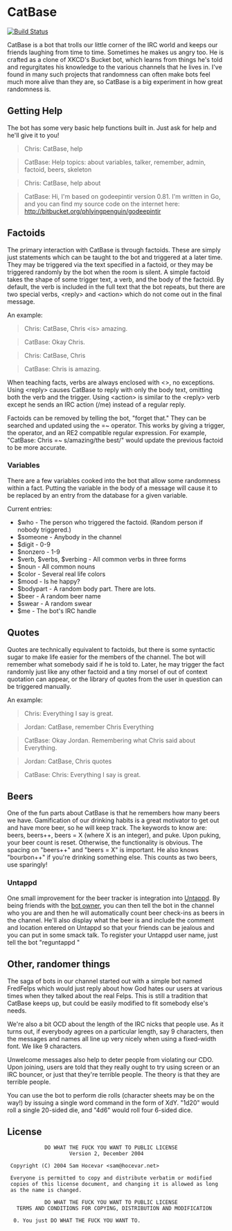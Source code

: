 # CatBase

[![Build Status](https://travis-ci.com/velour/catbase.svg?branch=master)](https://travis-ci.com/velour/catbase)

CatBase is a bot that trolls our little corner of the IRC world and keeps our friends laughing from time to time. Sometimes he makes us angry too. He is crafted as a clone of XKCD's Bucket bot, which learns from things he's told and regurgitates his knowledge to the various channels that he lives in. I've found in many such projects that randomness can often make bots feel much more alive than they are, so CatBase is a big experiment in how great randomness is.

## Getting Help

The bot has some very basic help functions built in. Just ask for help and he'll give it to you!

> Chris: CatBase, help

> CatBase: Help topics: about variables, talker, remember, admin, factoid, beers, skeleton

> Chris: CatBase, help about

> CatBase: Hi, I'm based on godeepintir version 0.81. I'm written in Go, and you can find my source code on the internet here: http://bitbucket.org/phlyingpenguin/godeepintir

## Factoids

The primary interaction with CatBase is through factoids. These are simply just statements which can be taught to the bot and triggered at a later time. They may be triggered via the text specified in a factoid, or they may be triggered randomly by the bot when the room is silent. A simple factoid takes the shape of some trigger text, a verb, and the body of the factoid. By default, the verb is included in the full text that the bot repeats, but there are two special verbs, &lt;reply&gt; and &lt;action&gt; which do not come out in the final message.

An example:

> Chris: CatBase, Chris &lt;is&gt; amazing.

> CatBase: Okay Chris.

> Chris: CatBase, Chris

> CatBase: Chris is amazing.

When teaching facts, verbs are always enclosed with &lt;&gt;, no exceptions. Using &lt;reply&gt; causes CatBase to reply with only the body text, omitting both the verb and the trigger. Using &lt;action&gt; is similar to the &lt;reply&gt; verb except he sends an IRC action (/me) instead of a regular reply.

Factoids can be removed by telling the bot, "forget that." They can be searched and updated using the =~ operator. This works by giving a trigger, the operator, and an RE2 compatible regular expression. For example, "CatBase: Chris =~ s/amazing/the best/" would update the previous factoid to be more accurate.

### Variables

There are a few variables cooked into the bot that allow some randomness within a fact. Putting the variable in the body of a message will cause it to be replaced by an entry from the database for a given variable.

Current entries:

- $who - The person who triggered the factoid. (Random person if nobody triggered.)
- $someone - Anybody in the channel
- $digit - 0-9
- $nonzero - 1-9
- $verb, $verbs, $verbing - All common verbs in three forms
- $noun - All common nouns
- $color - Several real life colors
- $mood - Is he happy?
- $bodypart - A random body part. There are lots.
- $beer - A random beer name
- $swear - A random swear
- $me - The bot's IRC handle

## Quotes

Quotes are technically equivalent to factoids, but there is some syntactic sugar to make life easier for the members of the channel. The bot will remember what somebody said if he is told to. Later, he may trigger the fact randomly just like any other factoid and a tiny morsel of out of context quotation can appear, or the library of quotes from the user in question can be triggered manually.

An example:

> Chris: Everything I say is great.

> Jordan: CatBase, remember Chris Everything

> CatBase: Okay Jordan. Remembering what Chris said about Everything.

> Jordan: CatBase, Chris quotes

> CatBase: Chris: Everything I say is great.

## Beers

One of the fun parts about CatBase is that he remembers how many beers we have. Gamification of our drinking habits is a great motivator to get out and have more beer, so he will keep track. The keywords to know are: beers, beers++, beers = X (where X is an integer), and puke. Upon puking, your beer count is reset. Otherwise, the functionality is obvious. The spacing on "beers++" and "beers = X" is important. He also knows "bourbon++" if you're drinking something else. This counts as two beers, use sparingly!

### Untappd

One small improvement for the beer tracker is integration into [Untappd](http://untappd.com). By being friends with the [bot owner](https://untappd.com/user/phlyingpenguin), you can then tell the bot in the channel who you are and then he will automatically count beer check-ins as beers in the channel. He'll also display what the beer is and include the comment and location entered on Untappd so that your friends can be jealous and you can put in some smack talk. To register your Untappd user name, just tell the bot "reguntappd <your untappd user name>"

## Other, randomer things

The saga of bots in our channel started out with a simple bot named FredFelps which would just reply about how God hates our users at various times when they talked about the real Felps. This is still a tradition that CatBase keeps up, but could be easily modified to fit somebody else's needs.

We're also a bit OCD about the length of the IRC nicks that people use. As it turns out, if everybody agrees on a particular length, say 9 characters, then the messages and names all line up very nicely when using a fixed-width font. We like 9 characters.

Unwelcome messages also help to deter people from violating our CDO. Upon joining, users are told that they really ought to try using screen or an IRC bouncer, or just that they're terrible people. The theory is that they are terrible people.

You can use the bot to perform die rolls (character sheets may be on the way!)
by issuing a single word command in the form of XdY. "1d20" would roll a single
20-sided die, and "4d6" would roll four 6-sided dice.

## License

```
            DO WHAT THE FUCK YOU WANT TO PUBLIC LICENSE
                    Version 2, December 2004

 Copyright (C) 2004 Sam Hocevar <sam@hocevar.net>

 Everyone is permitted to copy and distribute verbatim or modified
 copies of this license document, and changing it is allowed as long
 as the name is changed.

            DO WHAT THE FUCK YOU WANT TO PUBLIC LICENSE
   TERMS AND CONDITIONS FOR COPYING, DISTRIBUTION AND MODIFICATION

  0. You just DO WHAT THE FUCK YOU WANT TO.
```
